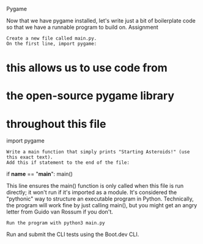 Pygame

Now that we have pygame installed, let's write just a bit of boilerplate code so that we have a runnable program to build on.
Assignment

    Create a new file called main.py.
    On the first line, import pygame:

# this allows us to use code from
# the open-source pygame library
# throughout this file
import pygame

    Write a main function that simply prints "Starting Asteroids!" (use this exact text).
    Add this if statement to the end of the file:

if __name__ == "__main__":
    main()

This line ensures the main() function is only called when this file is run directly; it won't run if it's imported as a module. It's considered the "pythonic" way to structure an executable program in Python. Technically, the program will work fine by just calling main(), but you might get an angry letter from Guido van Rossum if you don't.

    Run the program with python3 main.py

Run and submit the CLI tests using the Boot.dev CLI.
